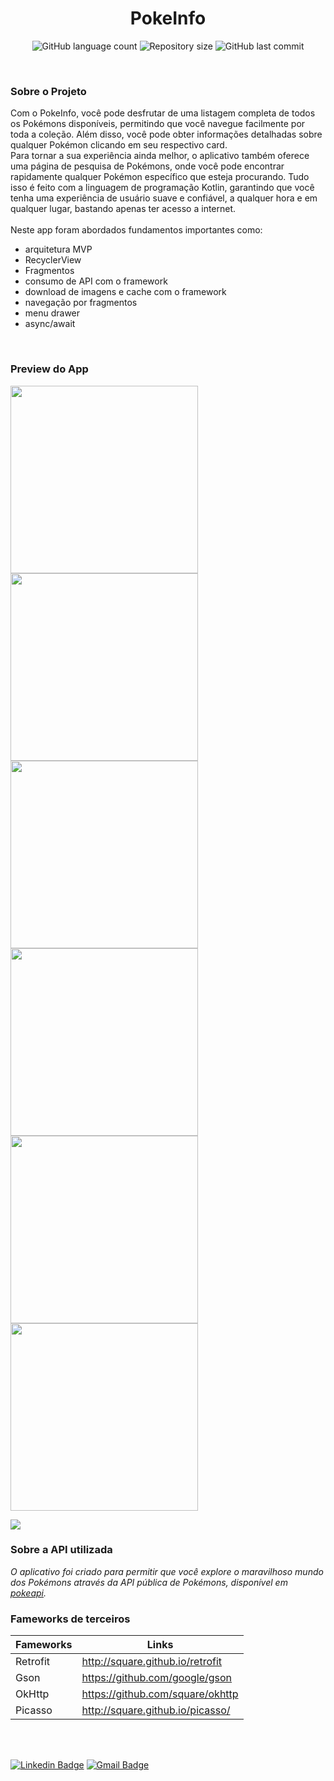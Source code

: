 <h1 align="center">PokeInfo</h1>

<p align="center">
  <img alt="GitHub language count" src="https://img.shields.io/github/languages/count/joalissongomes1994/pokeInfo?color=%2304D361?style=flat-square">
  <img alt="Repository size" src="https://img.shields.io/github/repo-size/joalissongomes1994/pokeInfo?color=%2304D361?style=flat-square">
  <img alt="GitHub last commit" src="https://img.shields.io/github/last-commit/joalissongomes1994/pokeInfo?color=%2304D361?style=flat-square">
</p>

<br/>

### Sobre o Projeto

Com o PokeInfo, você pode desfrutar de uma listagem completa de todos os Pokémons disponíveis, permitindo que você navegue facilmente por toda a coleção. Além disso, você pode obter informações detalhadas sobre qualquer Pokémon clicando em seu respectivo card.
<br/>
Para tornar a sua experiência ainda melhor, o aplicativo também oferece uma página de pesquisa de Pokémons, onde você pode encontrar rapidamente qualquer Pokémon específico que esteja procurando.
Tudo isso é feito com a linguagem de programação Kotlin, garantindo que você tenha uma experiência de usuário suave e confiável, a qualquer hora e em qualquer lugar, bastando apenas ter acesso a internet.
<br/>
<br/>
Neste app foram abordados fundamentos importantes como:
* arquitetura MVP
* RecyclerView 
* Fragmentos
* consumo de API com o framework
* download de imagens e cache com o framework
* navegação por fragmentos
* menu drawer
* async/await

<br/>

### Preview do App
<div>
  <div>
    <img src="https://github.com/joalissongomes1994/pokeInfo/blob/master/screenshots/screenshot_splash_screen.jpeg" width="300" />
    <img src="https://github.com/joalissongomes1994/pokeInfo/blob/master/screenshots/screenshot_home.jpeg" width="300" />
    <img src="https://github.com/joalissongomes1994/pokeInfo/blob/master/screenshots/screenshot_drawer_menu.jpeg" width="300" />
  </div>
  <div>
    <img src="https://github.com/joalissongomes1994/pokeInfo/blob/master/screenshots/screenshot_details.gif" width="300" />
    <img src="https://github.com/joalissongomes1994/pokeInfo/blob/master/screenshots/screenshot_search.jpeg" width="300" />
    <img src="https://github.com/joalissongomes1994/pokeInfo/blob/master/screenshots/screenshot_about.jpeg" width="300" />
  </div>
</div>

![](./screenshots/screen_recording.gif)

### Sobre a API utilizada

_O aplicativo foi criado para permitir que você explore o maravilhoso mundo dos Pokémons através da API pública de Pokémons, disponível em <a href="https://pokeapi.co/api/v2">pokeapi</a>._

### Fameworks de terceiros

| Fameworks | Links |
| ------ | ------ |
| Retrofit | http://square.github.io/retrofit |
| Gson | https://github.com/google/gson |
| OkHttp | https://github.com/square/okhttp |
| Picasso | http://square.github.io/picasso/ |

<br/>
<br/>

  [![Linkedin Badge](https://img.shields.io/badge/-Joalisson-blue?style=flat-square&logo=Linkedin&logoColor=white&link=https://www.linkedin.com/in/joalisson-gomes-44b960127/)](https://www.linkedin.com/in/joalisson-gomes-44b960127/) 
  [![Gmail Badge](https://img.shields.io/badge/-joalisson.webdev@gmail.com-c14438?style=flat-square&logo=Gmail&logoColor=white&link=mailto:joalisson.webdev@gmail.com)](mailto:joalisson.webdev@gmail.com)
